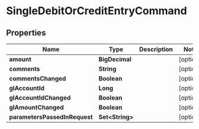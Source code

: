 

# SingleDebitOrCreditEntryCommand


## Properties

| Name | Type | Description | Notes |
|------------ | ------------- | ------------- | -------------|
|**amount** | **BigDecimal** |  |  [optional] |
|**comments** | **String** |  |  [optional] |
|**commentsChanged** | **Boolean** |  |  [optional] |
|**glAccountId** | **Long** |  |  [optional] |
|**glAccountIdChanged** | **Boolean** |  |  [optional] |
|**glAmountChanged** | **Boolean** |  |  [optional] |
|**parametersPassedInRequest** | **Set&lt;String&gt;** |  |  [optional] |



